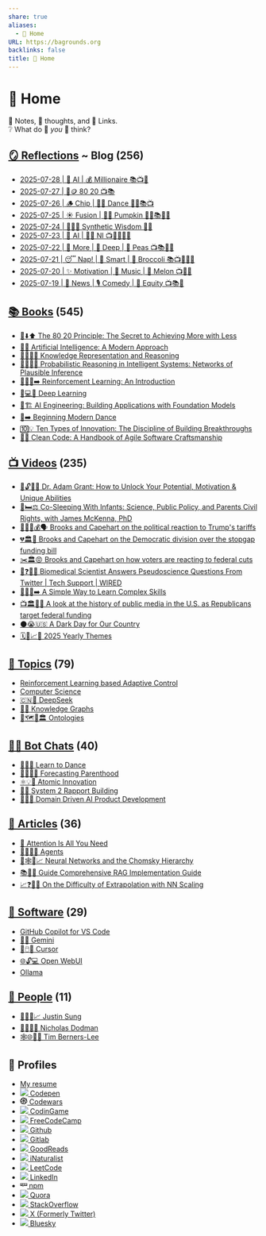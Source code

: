 ```yaml
---
share: true
aliases:
  - 🏡 Home
URL: https://bagrounds.org
backlinks: false
title: 🏡 Home
---
```

# 🏡 Home  
📑 Notes, 💭 thoughts, and 🔗 Links.  
❔ What do 🫵 _you_ 🤔 think?  
  
## [🪞 Reflections](./reflections/index.md) ~ Blog (256)  
- [2025-07-28 | 🤖 AI | 💰 Millionaire 📚📺📄](./reflections/2025-07-28.md)  
- [2025-07-27 | 🤏🪙 80 20 📺📚](./reflections/2025-07-27.md)  
- [2025-07-26 | 🪵 Chip | 💃🏼 Dance 🤖💬📚📺](./reflections/2025-07-26.md)  
- [2025-07-25 | ☀️ Fusion | 🍑🎃 Pumpkin 🤖💬📚👶🏼](./reflections/2025-07-25.md)  
- [2025-07-24 | 🤖🧙‍♂️ Synthetic Wisdom 🤖💬](./reflections/2025-07-24.md)  
- [2025-07-23 | 🤖 AI | 👶🏼 NI 📺📄🥇👶🏼](./reflections/2025-07-23.md)  
- [2025-07-22 | 🚀 More | 🤿 Deep | 🫛 Peas 📺📚👶🏼](./reflections/2025-07-22.md)  
- [2025-07-21 | 😴 Nap! | 🧠 Smart | 🥦 Broccoli 📚📺📰👶🏼](./reflections/2025-07-21.md)  
- [2025-07-20 | ✨ Motivation | 🎹 Music | 🍉 Melon 📺👶🏼](./reflections/2025-07-20.md)  
- [2025-07-19 | 📰 News | 🎙️ Comedy | 🟰 Equity 📺📚📰](./reflections/2025-07-19.md)  
  
  
## [📚 Books](./books/index.md) (545)  
- [💯⬇️⬆️ The 80 20 Principle: The Secret to Achieving More with Less](./books/the-80-20-principle-the-secret-to-achieving-more-with-less.md)  
- [🤖🧠 Artificial Intelligence: A Modern Approach](./books/artificial-intelligence-a-modern-approach.md)  
- [🧠🔗🤔💡 Knowledge Representation and Reasoning](./books/knowledge-representation-and-reasoning.md)  
- [🎲🧮🧠🤖 Probabilistic Reasoning in Intelligent Systems: Networks of Plausible Inference](./books/probabilistic-reasoning-in-intelligent-systems.md)  
- [🤖➕🧠➡️ Reinforcement Learning: An Introduction](./books/reinforcement-learning-an-introduction.md)  
- [🧠💻🤖 Deep Learning](./books/deep-learning.md)  
- [🤖🏗️ AI Engineering: Building Applications with Foundation Models](./books/ai-engineering-building-applications-with-foundation-models.md)  
- [💃➡️ Beginning Modern Dance](./books/beginning-modern-dance.md)  
- [🔟💡 Ten Types of Innovation: The Discipline of Building Breakthroughs](./books/ten-types-of-innovation-the-discipline-of-building-breakthroughs.md)  
- [🧼💾 Clean Code: A Handbook of Agile Software Craftsmanship](./books/clean-code.md)  
  
  
## [📺 Videos](./videos/index.md) (235)  
- [🔑🔓🚀🌟 Dr. Adam Grant: How to Unlock Your Potential, Motivation & Unique Abilities](./videos/dr-adam-grant-how-to-unlock-your-potential-motivation-and-unique-abilities.md)  
- [👶🛏️⚖️ Co-Sleeping With Infants: Science, Public Policy, and Parents Civil Rights, with James McKenna, PhD](./videos/co-sleeping-with-infants-science-public-policy-and-parents-civil-rights-with-james-mckenna-phd.md)  
- [👨‍💼🛑💰🗣️ Brooks and Capehart on the political reaction to Trump's tariffs](./videos/brooks-and-capehart-on-the-political-reaction-to-trumps-tariffs.md)  
- [💔🏛️💸 Brooks and Capehart on the Democratic division over the stopgap funding bill](./videos/brooks-and-capehart-on-the-democratic-division-over-the-stopgap-funding-bill.md)  
- [✂️🏛️😡 Brooks and Capehart on how voters are reacting to federal cuts](./videos/brooks-and-capehart-on-how-voters-are-reacting-to-federal-cuts.md)  
- [🧫❓❌📱 Biomedical Scientist Answers Pseudoscience Questions From Twitter | Tech Support | WIRED](./videos/biomedical-scientist-answers-pseudoscience-questions-from-twitter-tech-support-wired.md)  
- [👶🧩🧠➡️ A Simple Way to Learn Complex Skills](./videos/a-simple-way-to-learn-complex-skills.md)  
- [📺🏛️💸🎯 A look at the history of public media in the U.S. as Republicans target federal funding](./videos/a-look-at-the-history-of-public-media-in-the-us-as-republicans-target-federal-funding.md)  
- [⚫😭🇺🇸 A Dark Day for Our Country](./videos/a-dark-day-for-our-country.md)  
- [🗓️🎯📈💡 2025 Yearly Themes](./videos/2025-yearly-themes.md)  
  
  
## [🌌 Topics](./topics/index.md) (79)  
- [Reinforcement Learning based Adaptive Control](./topics/reinforcement-learning-based-adaptive-control.md)  
- [Computer Science](./topics/computer-science.md)  
- [🇨🇳🤖 DeepSeek](./topics/deepseek.md)  
- [🧠🌐 Knowledge Graphs](./topics/knowledge-graphs.md)  
- [🌳🗺️🔗🏛️ Ontologies](./topics/ontologies.md)  
  
  
## [🤖💬 Bot Chats](./bot-chats/index.md) (40)  
- [💃🕺🎶 Learn to Dance](./bot-chats/learn-to-dance.md)  
- [🤰⏰👶🔮 Forecasting Parenthood](./bot-chats/forecasting-parenthood.md)  
- [⚛️💡🚀 Atomic Innovation](./bot-chats/atomic-innovation.md)  
- [🧠🤝 System 2 Rapport Building](./bot-chats/system-2-rapport-building.md)  
- [🧩🏢🤖 Domain Driven AI Product Development](./bot-chats/domain-driven-ai-product-development.md)  
  
  
## [📄  Articles](./articles/index.md) (36)  
- [👀 Attention Is All You Need](./articles/attention-is-all-you-need.md)  
- [🕵️‍♀️💼👥 Agents](./articles/agents.md)  
- [🧠🕸️📜📈 Neural Networks and the Chomsky Hierarchy](./articles/neural-networks-and-the-chomsky-hierarchy.md)  
- [📚🧩🤖 Guide Comprehensive RAG Implementation Guide](./articles/comprehensive-rag-implementation-guide.md)  
- [📈❓📏🤖 On the Difficulty of Extrapolation with NN Scaling](./articles/on-the-difficulty-of-extrapolation-with-nn-scaling.md)  
  
  
## [💾 Software](./software/index.md) (29)  
- [GitHub Copilot for VS Code](./software/github-copilot-for-vs-code.md)  
- [🤖♊ Gemini](./software/gemini.md)  
- [🤖🖱️📍 Cursor](./software/cursor.md)  
- [🌐🔓💻 Open WebUI](./software/open-webui.md)  
- [Ollama](./software/ollama.md)  
  
  
## [👥 People](./people/index.md) (11)  
- [🧠👨‍🎓📈 Justin Sung](./people/justin-sung.md)  
- [🐕‍🦺🧠🐾 Nicholas Dodman](./people/nicholas-dodman.md)  
- [🕸️🌐👨‍💻 Tim Berners-Lee](./people/tim-berners-lee.md)  
  
  
## 🔗 Profiles  
- [My resume](./topics/my-resume.md)  
- <a href="http://codepen.io/bagrounds"><img style="height:1em; margin:0;" src="https://simpleicons.org/icons/codepen.svg"/> Codepen</a>  
- <a href="http://www.codewars.com/users/bagrounds"><img style="height:1em; margin:0;" src="https://raw.githubusercontent.com/bagrounds/icons/master/codewars.svg"/> Codewars</a>  
- <a href="https://www.codingame.com/profile/0d172b10ecb72b81c2bb2646e8be9d8a8930706"><img style="height:1em; margin:0;" src="https://simpleicons.org/icons/codingame.svg"/> CodinGame</a>  
- <a href="http://freecodecamp.com/bagrounds"><img style="height:1em; margin:0;" src="https://simpleicons.org/icons/freecodecamp.svg"/> FreeCodeCamp</a>  
- <a href="https://github.com/bagrounds"><img style="height:1em; margin:0;" src="https://simpleicons.org/icons/github.svg"/> Github</a>  
- <a href="http://gitlab.com/bagrounds"><img style="height:1em; margin:0;" src="https://simpleicons.org/icons/gitlab.svg"/> Gitlab</a>  
- <a href="http://goodreads.com/bagrounds"><img style="height:1em; margin:0;" src="https://simpleicons.org/icons/goodreads.svg"/> GoodReads</a>  
- <a href="https://www.inaturalist.org/people/8822063"><img style="height:1em; margin:0;" src="https://static.inaturalist.org/wiki_page_attachments/3154-original.png"/> iNaturalist</a>  
- <a href="https://leetcode.com/u/bagrounds"><img style="height:1em; margin:0;" src="https://simpleicons.org/icons/leetcode.svg"/> LeetCode</a>  
- <a href="https://linkedin.com/in/bagrounds"><img style="height:1em; margin:0;" src="https://simpleicons.org/icons/linkedin.svg"/> LinkedIn</a>  
- <a href="http://www.npmjs.com/~bagrounds"><img style="height:1em; margin:0;" src="https://raw.githubusercontent.com/bagrounds/icons/master/npm.svg"/> npm</a>  
- <a href="https://www.quora.com/profile/Bryan-Grounds"><img style="height:1em; margin:0;" src="https://simpleicons.org/icons/quora.svg"/> Quora</a>  
- <a href="http://stackoverflow.com/users/2081363/bagrounds"><img style="height:1em; margin:0;" src="https://simpleicons.org/icons/stackoverflow.svg"/> StackOverflow</a>  
- <a href="https://twitter.com/bagrounds"><img style="height:1em; margin:0;" src="https://simpleicons.org/icons/x.svg"/> X (Formerly Twitter)</a>  
- <a href="https://bsky.app/profile/bagrounds.bsky.social"><img style="height:1em; margin:0;" src="https://simpleicons.org/icons/bluesky.svg"/> Bluesky</a>  
